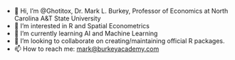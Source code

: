 - 👋 Hi, I’m @Ghotitox, Dr. Mark L. Burkey, Professor of Economics at North Carolina A&T State University 
- 👀 I’m interested in R and Spatial Econometrics
- 🌱 I’m currently learning AI and Machine Learning
- 💞️ I’m looking to collaborate on creating/maintaining official R packages.
- 📫 How to reach me: mark@burkeyacademy.com

<!---
Ghotitox/Ghotitox is a ✨ special ✨ repository because its `README.md` (this file) appears on your GitHub profile.
You can click the Preview link to take a look at your changes.
--->
